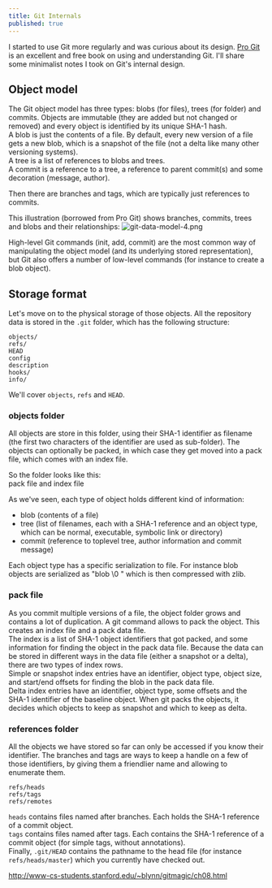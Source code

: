 ```yaml
---
title: Git Internals
published: true
---
```




I started to use Git more regularly and was curious about its design. [Pro Git](http://www.git-scm.com/book/en/v2) is an excellent and free book on using and understanding Git. I'll share some minimalist notes I took on Git's internal design.

## Object model

The Git object model has three types: blobs (for files), trees (for folder) and commits. Objects are immutable (they are added but not changed or removed) and every object is identified by its unique SHA-1 hash.  
A blob is just the contents of a file. By default, every new version of a file gets a new blob, which is a snapshot of the file (not a delta like many other versioning systems).  
A tree is a list of references to blobs and trees.  
A commit is a reference to a tree, a reference to parent commit(s) and some decoration (message, author).  

Then there are branches and tags, which are typically just references to commits. 

This illustration (borrowed from Pro Git) shows branches, commits, trees and blobs and their relationships:
![git-data-model-4.png]({{site.baseurl}}/archives/images/git-data-model-4.png)

High-level Git commands (init, add, commit) are the most common way of manipulating the object model (and its underlying stored representation), but Git also offers a number of low-level commands (for instance to create a blob object).

## Storage format
Let's move on to the physical storage of those objects. All the repository data is stored in the `.git` folder, which has the following structure:

    objects/ 
    refs/ 
    HEAD 
    config
    description
    hooks/ 
    info/ 

We'll cover `objects`, `refs` and `HEAD`.

### objects folder
All objects are store in this folder, using their SHA-1 identifier as filename (the first two characters of the identifier are used as sub-folder). The objects can optionally be packed, in which case they get moved into a pack file, which comes with an index file.

So the folder looks like this:  
    <SHA-1 named files>
    pack file and index file

As we've seen, each type of object holds different kind of information:
* blob (contents of a file)
* tree (list of filenames, each with a SHA-1 reference and an object type, which can be normal, executable, symbolic link or directory) 
* commit (reference to toplevel tree, author information and commit message)

Each object type has a specific serialization to file. For instance blob objects are serialized as "blob <space> <content length> \0 <content> <linefeed>" which is then compressed with zlib.

### pack file
As you commit multiple versions of a file, the object folder grows and contains a lot of duplication. A git command allows to pack the object. This creates an index file and a pack data file.  
The index is a list of SHA-1 object identifiers that got packed, and some information for finding the object in the pack data file. Because the data can be stored in different ways in the data file (either a snapshot or a delta), there are two types of index rows.  
Simple or snapshot index entries have an identifier, object type, object size, and start/end offsets for finding the blob in the pack data file.  
Delta index entries have an identifier, object type, some offsets and the SHA-1 identifier of the baseline object.
When git packs the objects, it decides which objects to keep as snapshot and which to keep as delta.


### references folder
All the objects we have stored so far can only be accessed if you know their identifier. The branches and tags are ways to keep a handle on a few of those identifiers, by giving them a friendlier name and allowing to enumerate them.

    refs/heads
    refs/tags
    refs/remotes

`heads` contains files named after branches. Each holds the SHA-1 reference of a commit object.  
`tags` contains files named after tags. Each contains the SHA-1 reference of a commit object (for simple tags, without annotations).  
Finally, `.git/HEAD` contains the pathname to the head file (for instance `refs/heads/master`) which you currently have checked out.  


http://www-cs-students.stanford.edu/~blynn/gitmagic/ch08.html
